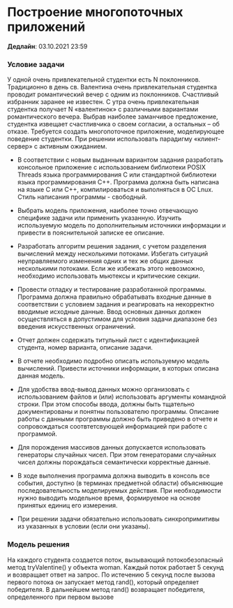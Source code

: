 # Построение многопоточных приложений

**Дедлайн**: 03.10.2021 23:59

### Условие задачи 

У одной очень привлекательной 
студентки есть N поклонников. Традиционно в день св. Валентина очень
привлекательная студентка проводит романтический вечер с одним из
поклонников. Счастливый избранник заранее не известен. С утра очень
привлекательная студентка получает N «валентинок» с различными
вариантами романтического вечера. Выбрав наиболее заманчивое
предложение, студентка извещает счастливчика о своем согласии, а
остальных – об отказе. Требуется создать многопоточное приложение,
моделирующее поведение студентки. При решении использовать парадигму
«клиент-сервер» с активным ожиданием.



- В соответствии с новым выданным вариантом задания разработать консольное приложение с использованием библиотеки POSIX Threads языка программирования C или стандартной библиотеки языка программирования C++. Программа должна быть написана на языке C или C++, компилироваться и выполняться в ОС Lnux. Стиль написания программы - свободный.

- Выбрать модель приложения, наиболее точно отвечающую специфике задачи или применить указанную. Изучить используемую модель по дополнительным источники информации и привести в пояснительной записке ее описание.

- Разработать алгоритм решения задания, с учетом разделения вычислений между несколькими потоками. Избегать ситуаций неуправляемого изменения одних и тех же общих данных несколькими потоками. Если же избежать этого невозможно, необходимо использовать мьютексы и критические секции.

- Провести отладку и тестирование разработанной программы. Программа должна правильно обрабатывать входные данные в соответствии с условием задания и реагировать на некорректно вводимые исходные данные. Ввод основных данных должен осуществляться в допустимом для условия задачи диапазоне без введения искусственных ограничений.

- Отчет должен содержать титульный лист с идентификацией студента, номер варианта, описание задачи.

- В отчете необходимо подробно описать используемую модель вычислений. Привести источники информации, в которых описана данная модель.

- Для удобства ввод-вывод данных можно организовать с использованием файлов и (или) использовать аргументы командной строки. При этом способы ввода, должны быть тщательно документированы и понятны пользователю программы. Описание работы с данными программы должно быть приведено в отчете и сопровождаться соотвтетсвующей информацией при работе с программой.

- Для порождения массивов данных допускается использовать генераторы случайных чисел. При этом генераторами случайных чисел должны порождаться семантически корректные данные.

- В ходе выполнения программа должна выводить в консоль все события, доступно (в терминах предметной области) объясняющие последовательность моделируемых действия. При необходимости нужно выводить модельное время, формируемое на основе принятых единиц его измерения.

- При решении задачи обязательно использовать синхропримитивы из указанных в условии (если они указаны).

### Модель решения
На каждого студента создается поток, вызывающий потокобезопасный 
метод tryValentine() у объекта woman. Каждый поток работает 5 секунд 
и возвращает ответ на запрос. По истечению 5 секунд после вызова
первого потока он запускает метод rand(), который определяет 
победителя. В дальнейшем метод rand() возвращает победителя,
определенного при первом вызове

